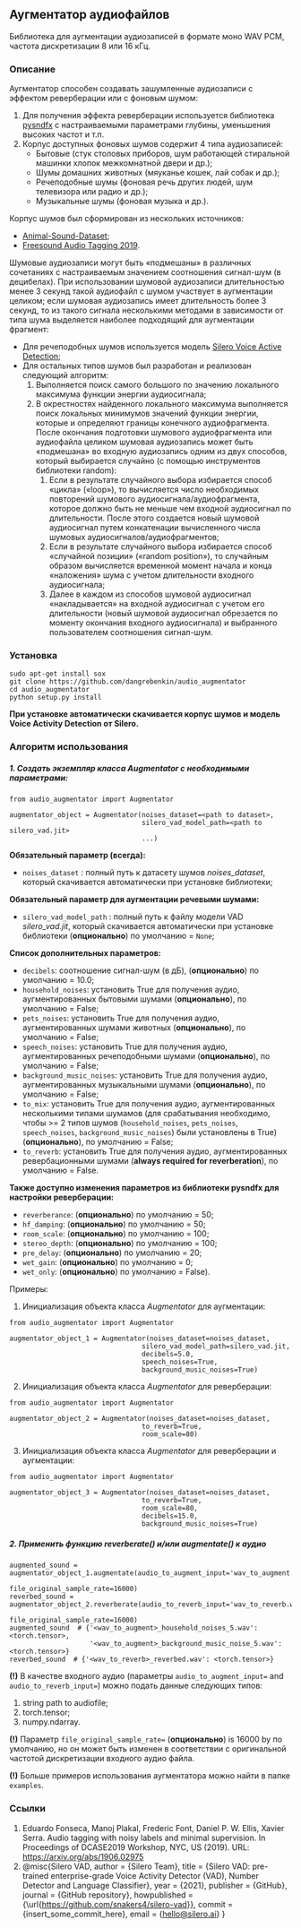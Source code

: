 ## Аугментатор аудиофайлов

Библиотека для аугментации аудиозаписей в формате моно WAV PCM, частота дискретизации 8 или 16 кГц.

### Описание

Аугментатор способен создавать зашумленные аудиозаписи с эффектом реверберации или с фоновым шумом:
1. Для получения эффекта реверберации используется библиотека [pysndfx](https://github.com/carlthome/python-audio-effects)
c настраиваемыми параметрами глубины, уменьшения высоких частот и т.п.
2. Корпус доступных фоновых шумов содержит 4 типа аудиозаписей:
   - Бытовые (стук столовых приборов, шум работающей стиральной машинки хлопок межкомнатной двери и др.);
   - Шумы домашних животных (мяуканье кошек, лай собак и др.);
   - Речеподобные шумы (фоновая речь других людей, шум телевизора или радио и др.);
   - Музыкальные шумы (фоновая музыка и др.).

Корпус шумов был сформирован из нескольких источников:
  - [Animal-Sound-Dataset](https://github.com/YashNita/Animal-Sound-Dataset);
  - [Freesound Audio Tagging 2019](https://www.kaggle.com/competitions/freesound-audio-tagging-2019/data).

Шумовые аудиозаписи могут быть «подмешаны» в различных сочетаниях с настраиваемым значением соотношения сигнал-шум 
(в децибелах). При использовании шумовой аудиозаписи длительностью менее 3 секунд такой аудиофайл с шумом участвует 
в аугментации целиком; если шумовая аудиозапись имеет длительность более 3 секунд, то из такого сигнала несколькими методами 
в зависимости от типа шума выделяется наиболее подходящий для аугментации фрагмент:
- Для речеподобных шумов используется модель [Silero Voice Active Detection](https://github.com/snakers4/silero-vad);
- Для остальных типов шумов был разработан и реализован следующий алгоритм:
   1. Выполняется поиск самого большого по значению локального максимума функции энергии аудиосигнала;
   2. В окрестностях найденного локального максимума выполняется поиск локальных минимумов значений функции энергии, 
   которые и определяют границы конечного аудиофрагмента.
   После окончания подготовки шумового аудиофрагмента или аудиофайла целиком шумовая аудиозапись может быть «подмешана» 
   во входную аудиозапись одним из двух способов, который выбирается случайно (с помощью инструментов библиотеки random):
       1. Если в результате случайного выбора избирается способ «цикла» («loop»), то вычисляется число необходимых 
      повторений шумового аудиосигнала/аудиофрагмента, которое должно быть не меньше чем входной аудиосигнал по длительности. 
      После этого создается новый шумовой аудиосигнал путем конкатенации вычисленного числа шумовых аудиосигналов/аудиофрагментов;
       2. Если в результате случайного выбора избирается способ «случайной позиции» («random position»), то случайным 
      образом вычисляется временной момент начала и конца «наложения» шума с учетом длительности входного аудиосигнала;
       3. Далее в каждом из способов шумовой аудиосигнал «накладывается» на входной аудиосигнал с учетом его длительности 
      (новый шумовой аудиосигнал обрезается по моменту окончания входного аудиосигнала) и выбранного пользователем соотношения сигнал-шум.

### Установка

```
sudo apt-get install sox
git clone https://github.com/dangrebenkin/audio_augmentator
cd audio_augmentator
python setup.py install
```
**При установке автоматически скачивается корпус шумов и модель Voice Activity Detection от Silero.**

### Алгоритм использования

##### **1. Создать экземпляр класса _Augmentator_ с необходимыми параметрами:**

```
from audio_augmentator import Augmentator

augmentator_object = Augmentator(noises_dataset=<path to dataset>,
                                 silero_vad_model_path=<path to silero_vad.jit>
                                 ...)
```
**Обязательный параметр (всегда):**
* `noises_dataset` : полный путь к датасету шумов _noises_dataset_, который скачивается автоматически при установке библиотеки;

**Обязательный параметр для аугментации речевыми шумами:**
* `silero_vad_model_path` : полный путь к файлу модели VAD _silero_vad.jit_, который скачивается автоматически 
при установке библиотеки (**опционально**) по умолчанию = `None`;

**Список дополнительных параметров:**

* `decibels`: соотношение сигнал-шум (в дБ), (**опционально**) по умолчанию = 10.0;
* `household_noises`: установить True для получения аудио, аугментированных бытовыми шумами (**опционально**), по умолчанию = False;
* `pets_noises`: установить True для получения аудио, аугментированных шумами животных (**опционально**), по умолчанию = False;
* `speech_noises`: установить True для получения аудио, аугментированных речеподобными шумами (**опционально**), по умолчанию = False;
* `background_music_noises`: установить True для получения аудио, аугментированных музыкальными шумами (**опционально**), по умолчанию = False;
* `to_mix`: установить True для получения аудио, аугментированных несколькими типами шумамов (для срабатывания необходимо, чтобы >= 2
типов шумов (`household_noises`, `pets_noises`, `speech_noises`, `background_music_noises`) были установлены в True) (**опционально**), по умолчанию = False;
* `to_reverb`: установить True для получения аудио, аугментированных ревербационными шумами (**always required for reverberation**), по умолчанию = False.

**Также доступно изменения параметров из библиотеки pysndfx для настройки реверберации:**
* `reverberance`: (**опционально**) по умолчанию = 50;
* `hf_damping`: (**опционально**) по умолчанию = 50;
* `room_scale`: (**опционально**) по умолчанию = 100;
* `stereo_depth`: (**опционально**) по умолчанию = 100;
* `pre_delay`: (**опционально**) по умолчанию = 20;
* `wet_gain`: (**опционально**) по умолчанию = 0;
* `wet_only`: (**опционально**) по умолчанию = False).

Примеры:
1. Инициализация объекта класса _Augmentator_ для аугментации:
```
from audio_augmentator import Augmentator

augmentator_object_1 = Augmentator(noises_dataset=noises_dataset,
                                 silero_vad_model_path=silero_vad.jit,
                                 decibels=5.0,
                                 speech_noises=True,
                                 background_music_noises=True)
```
2. Инициализация объекта класса _Augmentator_ для реверберации:
```
from audio_augmentator import Augmentator

augmentator_object_2 = Augmentator(noises_dataset=noises_dataset,
                                 to_reverb=True,
                                 room_scale=80)
```
3. Инициализация объекта класса _Augmentator_ для реверберации и аугментации:
```
from audio_augmentator import Augmentator

augmentator_object_3 = Augmentator(noises_dataset=noises_dataset,
                                 to_reverb=True,
                                 room_scale=80,
                                 decibels=15.0,
                                 background_music_noises=True)
```

##### **2. Применить функцию reverberate() и/или augmentate() к аудио**

```
augmented_sound = augmentator_object_1.augmentate(audio_to_augment_input='wav_to_augment.wav', 
                                                  file_original_sample_rate=16000)
reverbed_sound = augmentator_object_2.reverberate(audio_to_reverb_input='wav_to_reverb.wav', 
                                                  file_original_sample_rate=16000)
augmented_sound  # {'<wav_to_augment>_household_noises_5.wav': <torch.tensor>, 
                    '<wav_to_augment>_background_music_noise_5.wav': <torch.tensor>}
reverbed_sound  # {'<wav_to_reverb>_reverbed.wav': <torch.tensor>}
```
**(!)** В качестве входного аудио (параметры `audio_to_augment_input=` and `audio_to_reverb_input=`) можно подать данные следующих типов:
1) string path to audiofile;
2) torch.tensor;
3) numpy.ndarray.

**(!)** Параметр `file_original_sample_rate=` (**опционально**) is 16000 by по умолчанию, но он может быть изменен в соответствии с 
оригинальной частотой дискретизации входного аудио файла.

**(!)** Больше примеров использования аугментатора можно найти в папке `examples`.

### Ссылки

1. Eduardo Fonseca, Manoj Plakal, Frederic Font, Daniel P. W. Ellis, Xavier Serra. Audio tagging with noisy labels and 
  minimal supervision. In Proceedings of DCASE2019 Workshop, NYC, US (2019). URL: https://arxiv.org/abs/1906.02975
2. @misc{Silero VAD,
  author = {Silero Team},
  title = {Silero VAD: pre-trained enterprise-grade Voice Activity Detector (VAD), Number Detector and Language Classifier},
  year = {2021},
  publisher = {GitHub},
  journal = {GitHub repository},
  howpublished = {\url{https://github.com/snakers4/silero-vad}},
  commit = {insert_some_commit_here},
  email = {hello@silero.ai}
}

